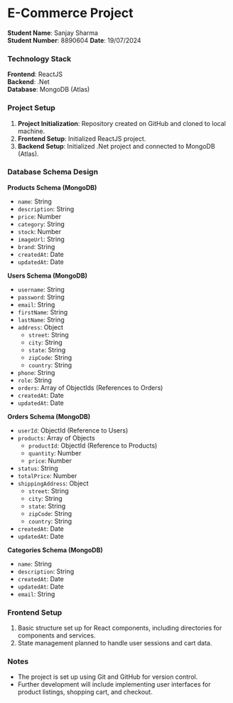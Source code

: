 # E-Commerce Project

**Student Name**: Sanjay Sharma  
**Student Number**: 8890604 
**Date**: 19/07/2024

### Technology Stack

**Frontend**: ReactJS  
**Backend**: .Net  
**Database**: MongoDB (Atlas)

### Project Setup

1. **Project Initialization**: Repository created on GitHub and cloned to local machine.
2. **Frontend Setup**: Initialized ReactJS project.
3. **Backend Setup**: Initialized .Net project and connected to MongoDB (Atlas).

### Database Schema Design

**Products Schema (MongoDB)**

- `name`: String
- `description`: String
- `price`: Number
- `category`: String
- `stock`: Number
- `imageUrl`: String
- `brand`: String
- `createdAt`: Date
- `updatedAt`: Date

**Users Schema (MongoDB)**

- `username`: String
- `password`: String
- `email`: String
- `firstName`: String
- `lastName`: String
- `address`: Object
  - `street`: String
  - `city`: String
  - `state`: String
  - `zipCode`: String
  - `country`: String
- `phone`: String
- `role`: String
- `orders`: Array of ObjectIds (References to Orders)
- `createdAt`: Date
- `updatedAt`: Date

**Orders Schema (MongoDB)**

- `userId`: ObjectId (Reference to Users)
- `products`: Array of Objects
  - `productId`: ObjectId (Reference to Products)
  - `quantity`: Number
  - `price`: Number
- `status`: String
- `totalPrice`: Number
- `shippingAddress`: Object
  - `street`: String
  - `city`: String
  - `state`: String
  - `zipCode`: String
  - `country`: String
- `createdAt`: Date
- `updatedAt`: Date

**Categories Schema (MongoDB)**

- `name`: String
- `description`: String
- `createdAt`: Date
- `updatedAt`: Date
- `email`: String

### Frontend Setup

1. Basic structure set up for React components, including directories for components and services.
2. State management planned to handle user sessions and cart data.

### Notes

- The project is set up using Git and GitHub for version control.
- Further development will include implementing user interfaces for product listings, shopping cart, and checkout.
